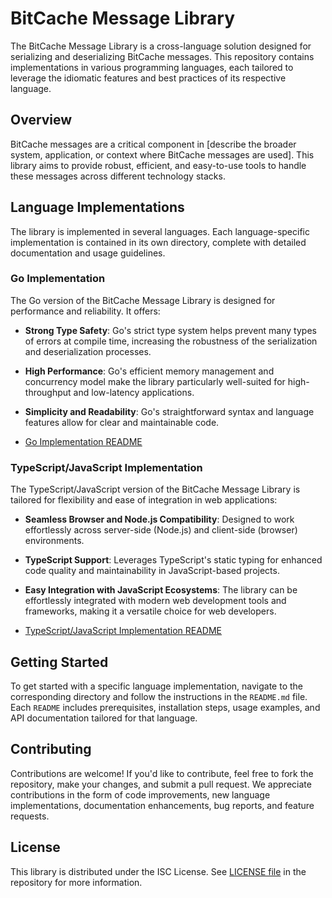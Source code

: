 # BitCache Message Library

The BitCache Message Library is a cross-language solution designed for serializing and deserializing BitCache messages. This repository contains implementations in various programming languages, each tailored to leverage the idiomatic features and best practices of its respective language.

## Overview

BitCache messages are a critical component in [describe the broader system, application, or context where BitCache messages are used]. This library aims to provide robust, efficient, and easy-to-use tools to handle these messages across different technology stacks.

## Language Implementations

The library is implemented in several languages. Each language-specific implementation is contained in its own directory, complete with detailed documentation and usage guidelines.

### Go Implementation

The Go version of the BitCache Message Library is designed for performance and reliability. It offers:

- **Strong Type Safety**: Go's strict type system helps prevent many types of errors at compile time, increasing the robustness of the serialization and deserialization processes.
- **High Performance**: Go's efficient memory management and concurrency model make the library particularly well-suited for high-throughput and low-latency applications.
- **Simplicity and Readability**: Go's straightforward syntax and language features allow for clear and maintainable code.

- [Go Implementation README](go/README.md)

### TypeScript/JavaScript Implementation

The TypeScript/JavaScript version of the BitCache Message Library is tailored for flexibility and ease of integration in web applications:

- **Seamless Browser and Node.js Compatibility**: Designed to work effortlessly across server-side (Node.js) and client-side (browser) environments.
- **TypeScript Support**: Leverages TypeScript's static typing for enhanced code quality and maintainability in JavaScript-based projects.
- **Easy Integration with JavaScript Ecosystems**: The library can be effortlessly integrated with modern web development tools and frameworks, making it a versatile choice for web developers.

- [TypeScript/JavaScript Implementation README](ts/README.md)

## Getting Started

To get started with a specific language implementation, navigate to the corresponding directory and follow the instructions in the `README.md` file. Each `README` includes prerequisites, installation steps, usage examples, and API documentation tailored for that language.

## Contributing

Contributions are welcome! If you'd like to contribute, feel free to fork the repository, make your changes, and submit a pull request. We appreciate contributions in the form of code improvements, new language implementations, documentation enhancements, bug reports, and feature requests.

## License

This library is distributed under the ISC License. See [LICENSE file](LICENSE) in the repository for more information.